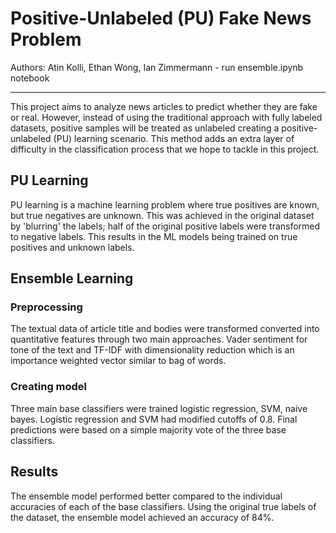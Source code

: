 # Positive-Unlabeled (PU) Fake News Problem
Authors: Atin Kolli, Ethan Wong, Ian Zimmermann - run ensemble.ipynb notebook

---
This project aims to analyze news articles to predict whether they are fake or real. However, instead of using the traditional approach with fully labeled datasets, positive samples will be treated as unlabeled creating a positive-unlabeled (PU) learning scenario. This method adds an extra layer of difficulty in the classification process that we hope to tackle in this project.

## PU Learning
PU learning is a machine learning problem where true positives are known, but true negatives are unknown. This was achieved in the original dataset by 'blurring' the labels; half of the original positive labels were transformed to negative labels. This results in the ML models being trained on true positives and unknown labels. 

## Ensemble Learning
### Preprocessing
The textual data of article title and bodies were transformed converted into quantitative features through two main approaches. Vader sentiment for tone of the text and TF-IDF with dimensionality reduction which is an importance weighted vector similar to bag of words.

### Creating model
Three main base classifiers were trained logistic regression, SVM, naive bayes. Logistic regression and SVM had modified cutoffs of 0.8. Final predictions were based on a simple majority vote of the three base classifiers. 

## Results
The ensemble model performed better compared to the individual accuracies of each of the base classifiers. Using the original true labels of the dataset, the ensemble model achieved an accuracy of 84%. 
